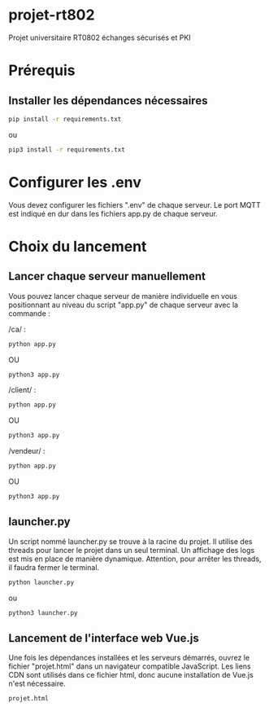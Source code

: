 # projet-rt802
Projet universitaire RT0802 échanges sécurisés et PKI

# Prérequis

## Installer les dépendances nécessaires
```bash
pip install -r requirements.txt
```
ou 
```bash
pip3 install -r requirements.txt
```

# Configurer les .env
Vous devez configurer les fichiers ".env" de chaque serveur. Le port MQTT est indiqué en dur dans les fichiers app.py de chaque serveur.

# Choix du lancement

## Lancer chaque serveur manuellement
Vous pouvez lancer chaque serveur de manière individuelle en vous positionnant au niveau du script "app.py" de chaque serveur avec la commande :

/ca/ :
```bash
python app.py
```
OU 
```bash
python3 app.py
```

/client/ :
```bash
python app.py
```
OU 
```bash
python3 app.py
```

/vendeur/ :
```bash
python app.py
```
OU 
```bash
python3 app.py
```

## launcher.py
Un script nommé launcher.py se trouve à la racine du projet. Il utilise des threads pour lancer le projet dans un seul terminal. Un affichage des logs est mis en place de manière dynamique. Attention, pour arrêter les threads, il faudra fermer le terminal.
```bash
python launcher.py
```
ou 
```bash
python3 launcher.py
```

## Lancement de l'interface web Vue.js
Une fois les dépendances installées et les serveurs démarrés, ouvrez le fichier "projet.html" dans un navigateur compatible JavaScript. Les liens CDN sont utilisés dans ce fichier html, donc aucune installation de Vue.js n'est nécessaire.
```bash
projet.html
```